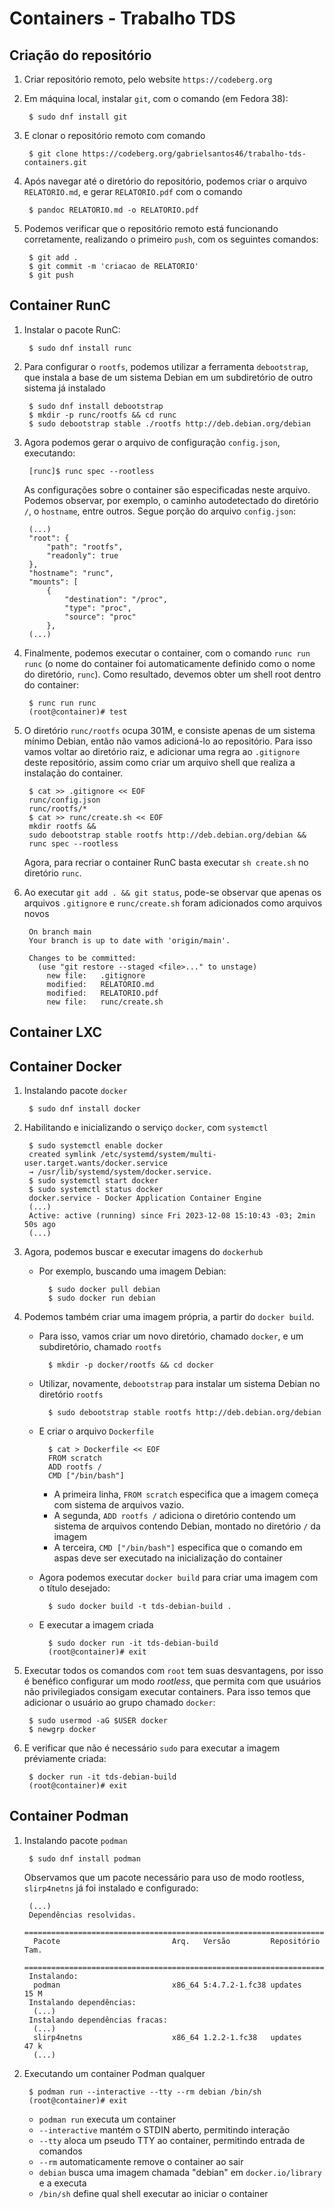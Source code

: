# Containers - Trabalho TDS

## Criação do repositório
1. Criar repositório remoto, pelo website `https://codeberg.org`

1. Em máquina local, instalar `git`, com o comando (em Fedora 38):

        $ sudo dnf install git

1. E clonar o repositório remoto com comando

        $ git clone https://codeberg.org/gabrielsantos46/trabalho-tds-containers.git

1. Após navegar até o diretório do repositório, podemos criar o arquivo `RELATORIO.md`, e gerar `RELATORIO.pdf` com o comando
    
        $ pandoc RELATORIO.md -o RELATORIO.pdf

1. Podemos verificar que o repositório remoto está funcionando corretamente, realizando o primeiro `push`, com os seguintes comandos:
    
        $ git add .
        $ git commit -m 'criacao de RELATORIO'
        $ git push

## Container RunC
1. Instalar o pacote RunC:

        $ sudo dnf install runc

1. Para configurar o `rootfs`, podemos utilizar a ferramenta `debootstrap`, que instala a base de um sistema Debian em um subdiretório de outro sistema já instalado

        $ sudo dnf install debootstrap
        $ mkdir -p runc/rootfs && cd runc
        $ sudo debootstrap stable ./rootfs http://deb.debian.org/debian

1. Agora podemos gerar o arquivo de configuração `config.json`, executando:

        [runc]$ runc spec --rootless

    As configurações sobre o container são especificadas neste arquivo. Podemos observar, por exemplo, o caminho autodetectado do diretório `/`, o `hostname`, entre outros. Segue porção do arquivo `config.json`:

        (...)
        "root": {
	    	"path": "rootfs",
	    	"readonly": true
	    },
	    "hostname": "runc",
	    "mounts": [
	    	{
	    		"destination": "/proc",
	    		"type": "proc",
	    		"source": "proc"
	    	},
        (...)

1. Finalmente, podemos executar o container, com o comando `runc run runc` (o nome do container foi automaticamente definido como o nome do diretório, `runc`). Como resultado, devemos obter um shell root dentro do container:

        $ runc run runc
        (root@container)# test

1. O diretório `runc/rootfs` ocupa 301M, e consiste apenas de um sistema mínimo Debian, então não vamos adicioná-lo ao repositório. Para isso vamos voltar ao diretório raiz, e adicionar uma regra ao `.gitignore` deste repositório, assim como criar um arquivo shell que realiza a instalação do container.

        $ cat >> .gitignore << EOF
        runc/config.json
        runc/rootfs/*
        $ cat >> runc/create.sh << EOF
        mkdir rootfs &&
        sudo debootstrap stable rootfs http://deb.debian.org/debian &&
        runc spec --rootless

    Agora, para recriar o container RunC basta executar `sh create.sh` no diretório `runc`.

1. Ao executar `git add . && git status`, pode-se observar que apenas os arquivos `.gitignore` e `runc/create.sh` foram adicionados como arquivos novos 

        On branch main
        Your branch is up to date with 'origin/main'.
        
        Changes to be committed:
          (use "git restore --staged <file>..." to unstage)
        	new file:   .gitignore
        	modified:   RELATORIO.md
        	modified:   RELATORIO.pdf
        	new file:   runc/create.sh

## Container LXC

## Container Docker
1. Instalando pacote `docker`
    
        $ sudo dnf install docker

1. Habilitando e inicializando o serviço `docker`, com `systemctl`

        $ sudo systemctl enable docker
        created symlink /etc/systemd/system/multi-user.target.wants/docker.service
        → /usr/lib/systemd/system/docker.service.
        $ sudo systemctl start docker
        $ sudo systemctl status docker
        docker.service - Docker Application Container Engine
        (...)
        Active: active (running) since Fri 2023-12-08 15:10:43 -03; 2min 50s ago
        (...)

1. Agora, podemos buscar e executar imagens do `dockerhub`
    - Por exemplo, buscando uma imagem Debian:
    
            $ sudo docker pull debian
            $ sudo docker run debian

1. Podemos também criar uma imagem própria, a partir do `docker build`.
    - Para isso, vamos criar um novo diretório, chamado `docker`, e um subdiretório, chamado `rootfs`
    
            $ mkdir -p docker/rootfs && cd docker

    - Utilizar, novamente, `debootstrap` para instalar um sistema Debian no diretório `rootfs`

            $ sudo debootstrap stable rootfs http://deb.debian.org/debian

    - E criar o arquivo `Dockerfile`
            
            $ cat > Dockerfile << EOF
            FROM scratch
            ADD rootfs /
            CMD ["/bin/bash"]

        - A primeira linha, `FROM scratch` especifica que a imagem começa com sistema de arquivos vazio.
        - A segunda, `ADD rootfs /` adiciona o diretório contendo um sistema de arquivos contendo Debian, montado no diretório `/` da imagem
        - A terceira, `CMD ["/bin/bash"]` especifica que o comando em aspas deve ser executado na inicialização do container

    - Agora podemos executar `docker build` para criar uma imagem com o título desejado:
            
            $ sudo docker build -t tds-debian-build .

    - E executar a imagem criada

            $ sudo docker run -it tds-debian-build
            (root@container)# exit

1. Executar todos os comandos com `root` tem suas desvantagens, por isso é benéfico configurar um modo _rootless_, que permita com que usuários não privilegiados consigam executar containers. Para isso temos que adicionar o usuário ao grupo chamado `docker`:

        $ sudo usermod -aG $USER docker
        $ newgrp docker

1. E verificar que não é necessário `sudo` para executar a imagem préviamente criada:

        $ docker run -it tds-debian-build
        (root@container)# exit

## Container Podman
1. Instalando pacote `podman`

        $ sudo dnf install podman

    Observamos que um pacote necessário para uso de modo rootless, `slirp4netns` já foi instalado e configurado:

        (...)
        Dependências resolvidas.
        =======================================================================
         Pacote                         Arq.   Versão         Repositório Tam.
        =======================================================================
        Instalando:
         podman                         x86_64 5:4.7.2-1.fc38 updates     15 M
        Instalando dependências:
         (...)
        Instalando dependências fracas:
         (...)
         slirp4netns                    x86_64 1.2.2-1.fc38   updates     47 k
         (...)

1. Executando um container Podman qualquer

        $ podman run --interactive --tty --rm debian /bin/sh
        (root@container)# exit

    - `podman run` executa um container
    - `--interactive` mantém o STDIN aberto, permitindo interação  
    - `--tty` aloca um pseudo TTY ao container, permitindo entrada de comandos
    - `--rm` automaticamente remove o container ao sair
    - `debian` busca uma imagem chamada "debian" em `docker.io/library` e a executa
    - `/bin/sh` define qual shell executar ao iniciar o container


